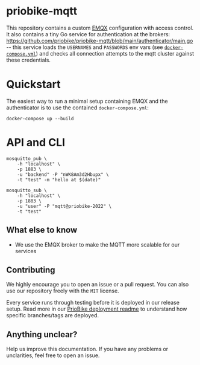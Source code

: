 # priobike-mqtt

This repository contains a custom [EMQX](https://github.com/emqx/emqx) configuration with access control. It also contains a tiny Go service for authentication at the brokers: https://github.com/priobike/priobike-mqtt/blob/main/authenticator/main.go -- this service loads the `USERNAMES` and `PASSWORDS` env vars (see [`docker-compose.yml`](https://github.com/priobike/priobike-mqtt/blob/main/docker-compose.yml)) and checks all connection attempts to the mqtt cluster against these credentials.

# Quickstart

The easiest way to run a minimal setup containing EMQX and the authenticator is to use the contained `docker-compose.yml`:
```
docker-compose up --build
```

# API and CLI

```
mosquitto_pub \
    -h "localhost" \
    -p 1883 \
    -u "backend" -P "nWK8Am3d2Hbupx" \
    -t "test" -m "hello at $(date)"
```

```
mosquitto_sub \
    -h "localhost" \
    -p 1883 \
    -u "user" -P "mqtt@priobike-2022" \
    -t "test"
```

## What else to know
- We use the EMQX broker to make the MQTT more scalable for our services

## Contributing

We highly encourage you to open an issue or a pull request. You can also use our repository freely with the `MIT` license.

Every service runs through testing before it is deployed in our release setup. Read more in our [PrioBike deployment readme](https://github.com/priobike/.github/blob/main/wiki/deployment.md) to understand how specific branches/tags are deployed.

## Anything unclear?

Help us improve this documentation. If you have any problems or unclarities, feel free to open an issue.

